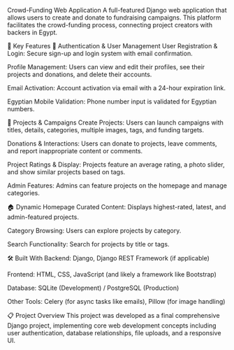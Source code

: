 Crowd-Funding Web Application
A full-featured Django web application that allows users to create and donate to fundraising campaigns. This platform facilitates the crowd-funding process, connecting project creators with backers in Egypt.

🚀 Key Features
🔐 Authentication & User Management
User Registration & Login: Secure sign-up and login system with email confirmation.

Profile Management: Users can view and edit their profiles, see their projects and donations, and delete their accounts.

Email Activation: Account activation via email with a 24-hour expiration link.

Egyptian Mobile Validation: Phone number input is validated for Egyptian numbers.

💼 Projects & Campaigns
Create Projects: Users can launch campaigns with titles, details, categories, multiple images, tags, and funding targets.

Donations & Interactions: Users can donate to projects, leave comments, and report inappropriate content or comments.

Project Ratings & Display: Projects feature an average rating, a photo slider, and show similar projects based on tags.

Admin Features: Admins can feature projects on the homepage and manage categories.

🏠 Dynamic Homepage
Curated Content: Displays highest-rated, latest, and admin-featured projects.

Category Browsing: Users can explore projects by category.

Search Functionality: Search for projects by title or tags.

🛠️ Built With
Backend: Django, Django REST Framework (if applicable)

Frontend: HTML, CSS, JavaScript (and likely a framework like Bootstrap)

Database: SQLite (Development) / PostgreSQL (Production)

Other Tools: Celery (for async tasks like emails), Pillow (for image handling)

📋 Project Overview
This project was developed as a final comprehensive Django project, implementing core web development concepts including user authentication, database relationships, file uploads, and a responsive UI.


